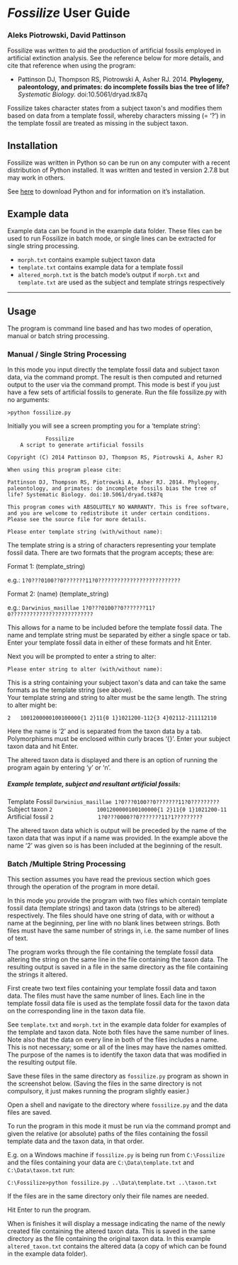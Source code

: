 # *Fossilize* User Guide
### Aleks Piotrowski, David Pattinson

Fossilize was written to aid the production of artificial fossils employed in artificial extinction analysis. See the reference below for more details, and cite that reference when using the program:

- Pattinson DJ, Thompson RS, Piotrowski A, Asher RJ. 2014. **Phylogeny, paleontology, and primates: do incomplete fossils bias the tree of life?** *Systematic Biology.* doi:10.5061/dryad.tk87q

Fossilize takes character states from a subject taxon's and modifies them based on data from a template fossil, whereby characters missing (= ‘?’) in the template fossil are treated as missing in the subject taxon.

## Installation

Fossilize was written in Python so can be run on any computer with a recent distribution of Python installed. It was written and tested in version 2.7.8 but may work in others. 

See [here](https://www.python.org/downloads/) to download Python and for information on it’s installation.

## Example data

Example data can be found in the example data folder. These files can be used to run Fossilize in batch mode, or single lines can be extracted for single string processing.

- `morph.txt` contains example subject taxon data
- `template.txt` contains example data for a template fossil
- `altered_morph.txt` is the batch mode’s output if `morph.txt` and `template.txt` are used as the subject and template strings respectively

---

## Usage

The program is command line based and has two modes of operation, manual or batch string processing.

### Manual / Single String Processing

In this mode you input directly the template fossil data and subject taxon data, via the command prompt. The result is then computed and returned output to the user via the command prompt. This mode is best if you just have a few sets of artificial fossils to generate.
Run the file fossilize.py with no arguments:

~~~
>python fossilize.py
~~~

Initially you will see a screen prompting you for a ‘template string’:

~~~
			Fossilize
	A script to generate artificial fossils

Copyright (C) 2014 Pattinson DJ, Thompson RS, Piotrowski A, Asher RJ

When using this program please cite:

Pattinson DJ, Thompson RS, Piotrowski A, Asher RJ. 2014. Phylogeny, paleontology, and primates: do incomplete fossils bias the tree of life? Systematic Biology. doi:10.5061/dryad.tk87q

This program comes with ABSOLUTELY NO WARRANTY. This is free software, and you are welcome to redistribute it under certain conditions. Please see the source file for more details.

Please enter template string (with/without name):
~~~

The template string is a string of characters representing your template fossil data.
There are two formats that the program accepts; these are:

Format 1:
(template_string)

e.g.: `1?0???0100??0???????11?0??????????????????????????`

Format 2:
(name) (template_string)

e.g.: `Darwinius_masillae 1?0???0100??0???????11?0??????????????????????????`

This allows for a name to be included before the template fossil data. The name and template string must be separated by either a single space or tab. Enter your template fossil data in either of these formats and hit Enter.

Next you will be prompted to enter a string to alter:

~~~
Please enter string to alter (with/without name):
~~~

This is a string containing your subject taxon's data and can take the same formats as the template string (see above).  
Your template string and string to alter must be the same length.
The string to alter might be:

~~~
2	1001200000100100000{1 2}11{0 1}1021200-112{3 4}02112-211112110
~~~

Here the name is ‘2’ and is separated from the taxon data by a tab. Polymorphisms must be enclosed within curly braces ‘{}’. Enter your subject taxon data and hit Enter.

The altered taxon data is displayed and there is an option of running the program again by entering ‘y’ or ‘n’.

##### Example template, subject and resultant artificial fossils:

Template Fossil	
`Darwinius_masillae	1?0???0100??0???????11?0?????????`
Subject taxon
`2				1001200000100100000{1 2}11{0 1}1021200-11`
Artificial fossil
`2				1?0???0000??0???????11?1?????????`

The altered taxon data which is output will be preceded by the name of the taxon data that was input if a name was provided. In the example above the name ‘2’ was given so is has been included at the beginning of the result.

### Batch /Multiple String Processing

This section assumes you have read the previous section which goes through the operation of the program in more detail.

In this mode you provide the program with two files which contain template fossil data (template strings) and taxon data (strings to be altered) respectively. The files should have one string of data, with or without a name at the beginning, per line with no blank lines between strings. Both files must have the same number of strings in, i.e. the same number of lines of text.

The program works through the file containing the template fossil data altering the string on the same line in the file containing the taxon data. The resulting output is saved in a file in the same directory as the file containing the strings it altered.

First create two text files containing your template fossil data and taxon data. The files must have the same number of lines. Each line in the template fossil data file is used as the template fossil data for the taxon data on the corresponding line in the taxon data file. 

See `template.txt` and `morph.txt` in the example data folder for examples of the template and taxon data. Note both files have the same number of lines. Note also that the data on every line in both of the files includes a name. This is not necessary; some or all of the lines may have the names omitted. The purpose of the names is to identify the taxon data that was modified in the resulting output file.

Save these files in the same directory as `fossilize.py` program as shown in the screenshot below. (Saving the files in the same directory is not compulsory, it just makes running the program slightly easier.)

Open a shell and navigate to the directory where `fossilize.py` and the data files are saved.

To run the program in this mode it must be run via the command prompt and given the relative (or absolute) paths of the files containing the fossil template data and the taxon data, in that order.

E.g. on a Windows machine if `fossilize.py` is being run from `C:\Fossilize` and the files containing your data are `C:\Data\template.txt` and `C:\Data\taxon.txt` run:

~~~
C:\Fossilize>python fossilize.py ..\Data\template.txt ..\taxon.txt
~~~

If the files are in the same directory only their file names are needed.

Hit Enter to run the program.

When is finishes it will display a message indicating the name of the newly created file containing the altered taxon data. This is saved in the same directory as the file containing the original taxon data. In this example `altered_taxon.txt` contains the altered data (a copy of which can be found in the example data folder).